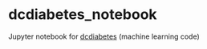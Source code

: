 # dcdiabetes_notebook
Jupyter notebook for [dcdiabetes](https://github.com/cairosubway1/dcdiabetes) (machine learning code)
